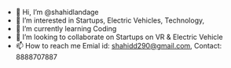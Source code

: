 - 👋 Hi, I’m @shahidlandage
- 👀 I’m interested in Startups, Electric Vehicles, Technology, 
- 🌱 I’m currently learning Coding
- 💞️ I’m looking to collaborate on Startups on VR & Electric Vehicle
- 📫 How to reach me Emial id: shahidd290@gmail.com, Contact: 8888707887

<!---
shahidlandage/shahidlandage is a ✨ special ✨ repository because its `README.md` (this file) appears on your GitHub profile.
You can click the Preview link to take a look at your changes.
--->
